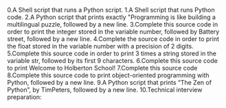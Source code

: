 0.A Shell script that runs a Python script. 1.A Shell script that runs Python code. 2.A Python script that prints exactly "Programming is like building a multilingual puzzle, followed by a new line. 3.Complete this source code in order to print the integer stored in the variable number, followed by Battery street, followed by a new line. 4.Complete the source code in order to print the float stored in the variable number with a precision of 2 digits. 5.Complete this source code in order to print 3 times a string stored in the variable str, followed by its first 9 characters. 6.Complete this source code to print Welcome to Holberton School! 7.Complete this source code 8.Complete this source code to print object-oriented programming with Python, followed by a new line. 9.A Python script that prints “The Zen of Python”, by TimPeters, followed by a new line. 10.Technical interview preparation:
